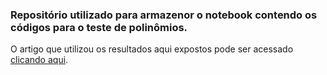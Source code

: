 ### Repositório utilizado para armazenor o notebook contendo os códigos para o teste de polinômios.
O artigo que utilizou os resultados aqui expostos pode ser acessado [clicando aqui](https://medium.com/@daniel.DS/como-modelar-rela%C3%A7%C3%B5es-complexas-usando-polin%C3%B4mios-e-termos-de-ordem-superior-f67543758153).
